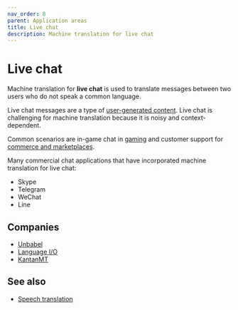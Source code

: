 ```yaml
---
nav_order: 8
parent: Application areas
title: Live chat
description: Machine translation for live chat
---
```


# Live chat

Machine translation for **live chat** is used to translate messages between two users who do not speak a common language.

Live chat messages are a type of [user-generated content](user-generated-content.md).
Live chat is challenging for machine translation because it is noisy and context-dependent.

Common scenarios are in-game chat in [gaming](gaming.md) and customer support for [commerce and marketplaces](commerce-and-marketplaces.md).

Many commercial chat applications that have incorporated machine translation for live chat:

- Skype
- Telegram
- WeChat
- Line

## Companies

* [Unbabel](/industry/companies.md/#unbabel)
* [Language I/O](/industry/companies.md/#language-io)
* [KantanMT](/industry/companies.md/#kantanmt)

## See also

* [Speech translation](/other-input-types/speech.md)
